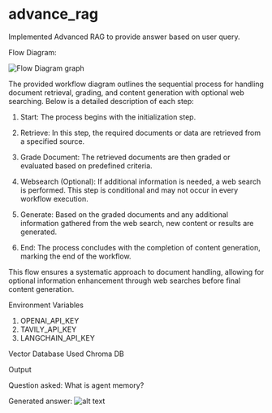 # advance_rag

Implemented Advanced RAG to provide answer based on user query.

Flow Diagram:

![Flow Diagram graph](https://github.com/gokulsabari22/advance_rag/assets/57941940/e022d475-420d-4447-8a1d-9f5ad071b6bc)


The provided workflow diagram outlines the sequential process for handling document retrieval, grading, and content generation with optional web searching. Below is a detailed description of each step:

1) Start: The process begins with the initialization step.

2) Retrieve: In this step, the required documents or data are retrieved from a specified source.

3) Grade Document: The retrieved documents are then graded or evaluated based on predefined criteria.

4) Websearch (Optional): If additional information is needed, a web search is performed. This step is conditional and may not occur in every workflow execution.

5) Generate: Based on the graded documents and any additional information gathered from the web search, new content or results are generated.

6) End: The process concludes with the completion of content generation, marking the end of the workflow.

This flow ensures a systematic approach to document handling, allowing for optional information enhancement through web searches before final content generation.


Environment Variables

1) OPENAI_API_KEY
2) TAVILY_API_KEY
3) LANGCHAIN_API_KEY

Vector Database Used
Chroma DB

Output

Question asked:
What is agent memory?

Generated answer:
![alt text](image.png)